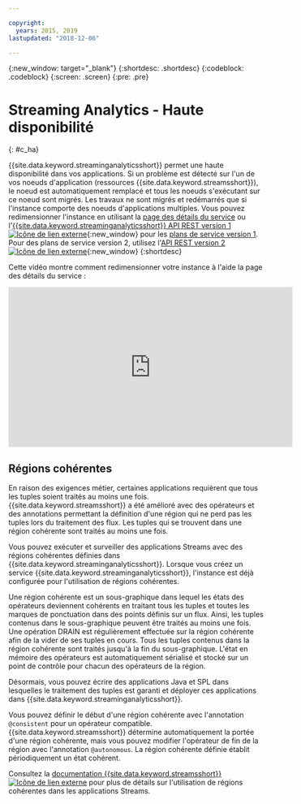 ```yaml
---

copyright:
  years: 2015, 2019
lastupdated: "2018-12-06"

---
```


<!-- Attribute definitions -->
{:new_window: target="_blank"}
{:shortdesc: .shortdesc}
{:codeblock: .codeblock}
{:screen: .screen}
{:pre: .pre}

# Streaming Analytics - Haute disponibilité
{: #c_ha}

{{site.data.keyword.streaminganalyticsshort}} permet une haute disponibilité dans vos applications. Si un problème est détecté sur l'un de vos noeuds d'application (ressources {{site.data.keyword.streamsshort}}), le noeud est automatiquement remplacé et tous les noeuds s'exécutant sur ce noeud sont migrés. Les travaux ne sont migrés et redémarrés que si l'instance comporte des noeuds d'applications multiples. Vous pouvez redimensionner l'instance en utilisant la [page des détails du service](/docs/services/StreamingAnalytics?topic=dashboard) ou l'[{{site.data.keyword.streaminganalyticsshort}} API REST version 1![Icône de lien externe](../../icons/launch-glyph.svg "Icône de lien externe")](https://{DomainName}/apidocs/streaming-analytics-v1){:new_window} pour les [plans de service version 1](/docs/services/StreamingAnalytics?topic=StreamingAnalytics-service_plans#service_plans). Pour des plans de service version 2, utilisez l'[API REST version 2 ![Icône de lien externe](../../icons/launch-glyph.svg "Icône de lien externe")](https://{DomainName}/apidocs/streaming-analytics-v2){:new_window}
{:shortdesc}

Cette vidéo montre comment redimensionner votre instance à l'aide la page des détails du service :

<iframe width="560" height="315" title="Redimensionner l'instance" src="https://www.youtube.com/embed/zbZ9am9UhPw?rel=0" frameborder="0" allowfullscreen>Redimensionner l'instance</iframe>

## Régions cohérentes
En raison des exigences métier, certaines applications requièrent que tous les tuples soient traités au moins une fois. {{site.data.keyword.streamsshort}} a été amélioré avec des opérateurs et des annotations permettant la définition d'une région qui ne perd pas les tuples lors du traitement des flux. Les tuples qui se trouvent dans une région cohérente sont traités au moins une fois.

Vous pouvez exécuter et surveiller des applications Streams avec des régions cohérentes définies dans {{site.data.keyword.streaminganalyticsshort}}. Lorsque vous créez un service {{site.data.keyword.streaminganalyticsshort}}, l'instance est déjà configurée pour l'utilisation de régions cohérentes.

Une région cohérente est un sous-graphique dans lequel les états des opérateurs deviennent cohérents en traitant tous les tuples et toutes les marques de ponctuation dans des points définis sur un flux. Ainsi, les tuples contenus dans le sous-graphique peuvent être traités au moins une fois. Une opération DRAIN est régulièrement effectuée sur la région cohérente afin de la vider de ses tuples en cours. Tous les tuples contenus dans la région cohérente sont traités jusqu'à la fin du sous-graphique. L'état en mémoire des opérateurs est automatiquement sérialisé et stocké sur un point de contrôle pour chacun des opérateurs de la région.

Désormais, vous pouvez écrire des applications Java et SPL dans lesquelles le traitement des tuples est garanti et déployer ces applications dans {{site.data.keyword.streaminganalyticsshort}}.

Vous pouvez définir le début d'une région cohérente avec l'annotation `@consistent` pour un opérateur compatible. {{site.data.keyword.streamsshort}} détermine automatiquement la portée d'une région cohérente, mais vous pouvez modifier l'opérateur de fin de la région avec l'annotation `@autonomous`. La région cohérente définie établit périodiquement un état cohérent.

Consultez la [documentation {{site.data.keyword.streamsshort}} ![Icône de lien externe](../../icons/launch-glyph.svg "Icône de lien externe")](https://www.ibm.com/support/knowledgecenter/SSCRJU_4.3.0/com.ibm.streams.dev.doc/doc/consistentregions.html) pour plus de détails sur l'utilisation de régions cohérentes dans les applications Streams. 
